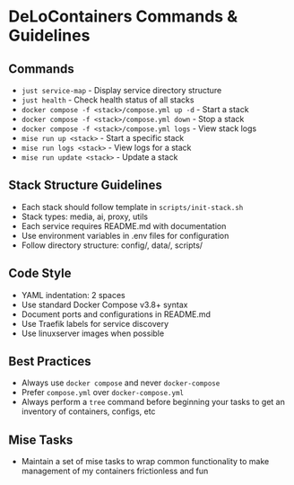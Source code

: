 # DeLoContainers Commands & Guidelines

## Commands
- `just service-map` - Display service directory structure
- `just health` - Check health status of all stacks
- `docker compose -f <stack>/compose.yml up -d` - Start a stack
- `docker compose -f <stack>/compose.yml down` - Stop a stack
- `docker compose -f <stack>/compose.yml logs` - View stack logs
- `mise run up <stack>` - Start a specific stack
- `mise run logs <stack>` - View logs for a stack
- `mise run update <stack>` - Update a stack

## Stack Structure Guidelines
- Each stack should follow template in `scripts/init-stack.sh`
- Stack types: media, ai, proxy, utils
- Each service requires README.md with documentation
- Use environment variables in .env files for configuration
- Follow directory structure: config/, data/, scripts/

## Code Style
- YAML indentation: 2 spaces
- Use standard Docker Compose v3.8+ syntax
- Document ports and configurations in README.md
- Use Traefik labels for service discovery
- Use linuxserver images when possible

## Best Practices
- Always use `docker compose` and never `docker-compose`
- Prefer `compose.yml` over `docker-compose.yml`
- Always perform a `tree` command before beginning your tasks to get an inventory of containers, configs, etc

## Mise Tasks
- Maintain a set of mise tasks to wrap common functionality to make management of my containers frictionless and fun